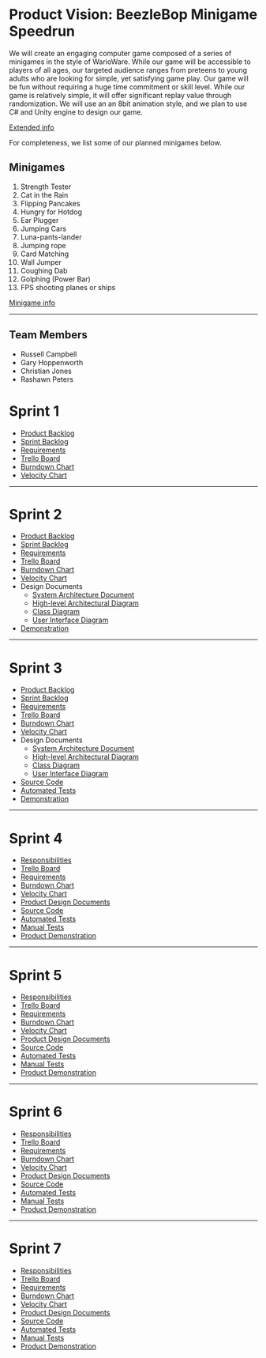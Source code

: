 # Product Vision: BeezleBop Minigame Speedrun
We will create an engaging computer game composed of a series of minigames in the style of WarioWare. While our game will be accessible to players of all ages, our targeted audience ranges from preteens to young adults who are looking for simple, yet satisfying game play. Our game will be fun without requiring a huge time commitment or skill level. While our game is relatively simple, it will offer significant replay value through randomization. We will use an an 8bit animation style, and we plan to use C# and Unity engine to design our game.

[Extended info](https://github.com/rashawnpeters/cop4331-group2/blob/master/Artifacts/product_vision.md)

For completeness, we list some of our planned minigames below.

## Minigames

1. Strength Tester
2. Cat in the Rain
3. Flipping Pancakes
4. Hungry for Hotdog
5. Ear Plugger
6. Jumping Cars
7. Luna-pants-lander
8. Jumping rope
9. Card Matching
10. Wall Jumper
11. Coughing Dab
12. Golphing (Power Bar)
13. FPS shooting planes or ships

[Minigame info](https://github.com/rashawnpeters/cop4331-group2/blob/master/Artifacts/Minigames.md)

---
## Team Members

- Russell Campbell
- Gary Hoppenworth
- Christian Jones
- Rashawn Peters

# Sprint 1

* [Product Backlog](https://github.com/rashawnpeters/cop4331-group2/blob/master/Artifacts/product_backlog.md)
* [Sprint Backlog](https://github.com/rashawnpeters/cop4331-group2/blob/master/Artifacts/sprint1_backlog.md)
* [Requirements](https://github.com/rashawnpeters/cop4331-group2/blob/master/Artifacts/sprint1_requirements.md)
* [Trello Board](https://trello.com/b/k14W6q1c/cop4331-group2)
* [Burndown Chart](https://docs.google.com/spreadsheets/d/18VUI8Ta6aBY3HgJH9A6JNLx4YcdEPwzw_UbUKSVFDfQ/edit?usp=sharing)
* [Velocity Chart](https://docs.google.com/spreadsheets/d/16ysRusBVkkAfoPKgARBptCvqvAWeJbdyo0cIgsfH7g4/edit?usp=sharing)

---

# Sprint 2

* [Product Backlog](https://github.com/rashawnpeters/cop4331-group2/blob/master/Artifacts/product_backlog.md)
* [Sprint Backlog](https://github.com/rashawnpeters/cop4331-group2/blob/master/Artifacts/sprint2_backlog.md)
* [Requirements](https://github.com/rashawnpeters/cop4331-group2/blob/master/Artifacts/sprint2_requirements.md)
* [Trello Board](https://trello.com/b/k14W6q1c/cop4331-group2)
* [Burndown Chart](https://docs.google.com/spreadsheets/d/1GYtfERSI4rJoO3p62OVhOv5eWVJH_H1caL8spRLaddA/edit?usp=sharing)
* [Velocity Chart](https://docs.google.com/spreadsheets/d/16ysRusBVkkAfoPKgARBptCvqvAWeJbdyo0cIgsfH7g4/edit?usp=sharing)
* Design Documents
    * [System Architecture Document](https://github.com/rashawnpeters/cop4331-group2/blob/master/Artifacts/architecture.md)
    * [High-level Architectural Diagram](https://github.com/rashawnpeters/cop4331-group2/blob/master/Artifacts/images/system_context_diagram.png)
    * [Class Diagram](https://github.com/rashawnpeters/cop4331-group2/blob/master/Artifacts/images/class_diagram.png)
    * [User Interface Diagram](https://github.com/rashawnpeters/cop4331-group2/blob/master/Artifacts/images/user_interface_document.png)
* [Demonstration](https://www.youtube.com/watch?v=qZ0OtF4D9u4)

---

# Sprint 3

* [Product Backlog](https://github.com/rashawnpeters/cop4331-group2/blob/master/Artifacts/product_backlog.md)
* [Sprint Backlog](https://github.com/rashawnpeters/cop4331-group2/blob/master/Artifacts/sprint3_backlog.md)
* [Requirements](https://github.com/rashawnpeters/cop4331-group2/blob/master/Artifacts/sprint3_requirements.md)
* [Trello Board](https://trello.com/b/k14W6q1c/cop4331-group2)
* [Burndown Chart](https://docs.google.com/spreadsheets/d/14KTDaSZzQPY1J2nu4uRfyVPcM_b75o-9f7X9l9Qz1D8/edit?usp=sharing)
* [Velocity Chart](https://docs.google.com/spreadsheets/d/16ysRusBVkkAfoPKgARBptCvqvAWeJbdyo0cIgsfH7g4/edit?usp=sharing)
* Design Documents
    * [System Architecture Document](https://github.com/rashawnpeters/cop4331-group2/blob/master/Artifacts/architecture.md)
    * [High-level Architectural Diagram](https://github.com/rashawnpeters/cop4331-group2/blob/master/Artifacts/images/system_context_diagram.png)
    * [Class Diagram](https://github.com/rashawnpeters/cop4331-group2/blob/master/Artifacts/images/class_diagram.png)
    * [User Interface Diagram](https://github.com/rashawnpeters/cop4331-group2/blob/master/Artifacts/images/user_interface_document.png)
* [Source Code](https://github.com/rashawnpeters/cop4331-group2/tree/master/Group2%20Project/Assets/Scripts)
* [Automated Tests](https://github.com/rashawnpeters/cop4331-group2/tree/master/Group2%20Project/Assets/Scripts/Editor/Tests)
* [Demonstration](https://youtu.be/DAAx6tH1RFs)


---

# Sprint 4

* [Responsibilities](https://github.com/rashawnpeters/cop4331-group2/blob/master/Artifacts/sprint4_responsibilities.md)
* [Trello Board](https://trello.com/b/k14W6q1c/cop4331-group2)
* [Requirements](https://github.com/rashawnpeters/cop4331-group2/blob/master/Artifacts/sprint4_requirements.md)
* [Burndown Chart](https://docs.google.com/spreadsheets/d/1X6e6EUzxTMkqY7Jb7QP2s6J0JiuM1amxs1V8YjBvA9Y/edit?usp=sharing)
* [Velocity Chart](https://docs.google.com/spreadsheets/d/16ysRusBVkkAfoPKgARBptCvqvAWeJbdyo0cIgsfH7g4/edit?usp=sharing)
* [Product Design Documents](https://github.com/rashawnpeters/cop4331-group2/blob/master/Artifacts/architecture.md)
* [Source Code](https://github.com/rashawnpeters/cop4331-group2/tree/master/Group2_Project/Assets/Scripts)
* [Automated Tests](https://github.com/rashawnpeters/cop4331-group2/tree/master/Group2_Project/Assets/Scripts/Editor/Tests)
* [Manual Tests](https://github.com/rashawnpeters/cop4331-group2/blob/master/Artifacts/manual_tests.md)
* [Product Demonstration](https://www.youtube.com/watch?v=Kwbb5Gpw6R4&feature=youtu.be)

---

# Sprint 5

* [Responsibilities](https://github.com/rashawnpeters/cop4331-group2/blob/master/Artifacts/sprint5_responsibilities.md)
* [Trello Board](https://trello.com/b/k14W6q1c/cop4331-group2)
* [Requirements](https://github.com/rashawnpeters/cop4331-group2/blob/master/Artifacts/sprint5_requirements.md)
* [Burndown Chart](https://docs.google.com/spreadsheets/d/1RybiI0Psudbo-2cAAUGRwE9dm73yLe1YUButHN9dZ34/edit#gid=0)
* [Velocity Chart](https://docs.google.com/spreadsheets/d/16ysRusBVkkAfoPKgARBptCvqvAWeJbdyo0cIgsfH7g4/edit?usp=sharing)
* [Product Design Documents](https://github.com/rashawnpeters/cop4331-group2/blob/master/Artifacts/architecture.md)
* [Source Code](https://github.com/rashawnpeters/cop4331-group2/tree/master/Group2_Project/Assets/Scripts)
* [Automated Tests](https://github.com/rashawnpeters/cop4331-group2/tree/master/Group2_Project/Assets/Scripts/Editor/Tests)
* [Manual Tests](https://github.com/rashawnpeters/cop4331-group2/blob/master/Artifacts/manual_tests.md)
* [Product Demonstration](https://www.youtube.com/watch?v=zNbPbpf4a7Q)

---

# Sprint 6

* [Responsibilities](https://github.com/rashawnpeters/cop4331-group2/blob/master/Artifacts/sprint6_responsibilities.md)
* [Trello Board](https://trello.com/b/k14W6q1c/cop4331-group2)
* [Requirements](https://github.com/rashawnpeters/cop4331-group2/blob/master/Artifacts/sprint6_requirements.md)
* [Burndown Chart](https://docs.google.com/spreadsheets/d/1QS9EIM-XyYKoea-XucRuneyaaMf6g0S0ya-eustgRU8/edit?usp=sharing)
* [Velocity Chart](https://docs.google.com/spreadsheets/d/16ysRusBVkkAfoPKgARBptCvqvAWeJbdyo0cIgsfH7g4/edit?usp=sharing)
* [Product Design Documents](https://github.com/rashawnpeters/cop4331-group2/blob/master/Artifacts/architecture.md)
* [Source Code](https://github.com/rashawnpeters/cop4331-group2/tree/master/Group2_Project/Assets/Scripts)
* [Automated Tests](https://github.com/rashawnpeters/cop4331-group2/tree/master/Group2_Project/Assets/Scripts/Editor/Tests)
* [Manual Tests](https://github.com/rashawnpeters/cop4331-group2/blob/master/Artifacts/manual_tests.md)
* [Product Demonstration](https://www.youtube.com/watch?v=JTOvPjJK4rs)

---

# Sprint 7

* [Responsibilities](https://github.com/rashawnpeters/cop4331-group2/blob/master/Artifacts/sprint7_responsibilities.md)
* [Trello Board](https://trello.com/b/k14W6q1c/cop4331-group2)
* [Requirements](https://github.com/rashawnpeters/cop4331-group2/blob/master/Artifacts/sprint7_requirements.md)
* [Burndown Chart](https://docs.google.com/spreadsheets/d/1oOn3rZ_F9EeanHO6YvspoGUMCAvVLfd9q3brTwsXomI/edit?usp=sharing)
* [Velocity Chart](https://docs.google.com/spreadsheets/d/16ysRusBVkkAfoPKgARBptCvqvAWeJbdyo0cIgsfH7g4/edit?usp=sharing)
* [Product Design Documents](https://github.com/rashawnpeters/cop4331-group2/blob/master/Artifacts/architecture.md)
* [Source Code](https://github.com/rashawnpeters/cop4331-group2/tree/master/Group2_Project/Assets/Scripts)
* [Automated Tests](https://github.com/rashawnpeters/cop4331-group2/tree/master/Group2_Project/Assets/Scripts/Editor/Tests)
* [Manual Tests](https://github.com/rashawnpeters/cop4331-group2/blob/master/Artifacts/manual_tests.md)
* [Product Demonstration](https://www.youtube.com/watch?v=fXpZ9M4BJOU)
